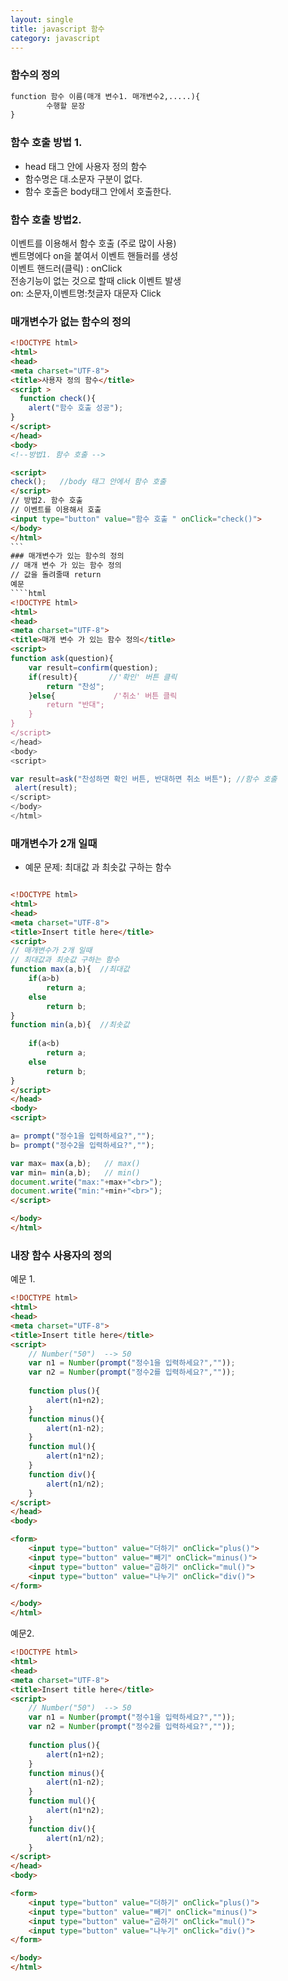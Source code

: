 ```yaml
---
layout: single
title: javascript 함수
category: javascript
---
```

### 함수의 정의

```html
function 함수 이름(매개 변수1. 매개변수2,.....){
        수행할 문장
}
````
### 함수 호출 방법 1.
* head 태그 안에 사용자 정의 함수 
* 함수명은 대.소문자 구분이 없다.
*  함수 호출은 body태그 안에서 호출한다.

### 함수 호출 방법2.

이벤트를 이용해서 함수 호출  (주로 많이 사용)  
벤트명에다 on을 붙여서 이벤트 핸들러를 생성  
이벤트 핸드러(클릭) : onClick  
전송기능이 없는 것으로 할때 click 이벤트 발생   
on: 소문자,이벤트명:첫글자 대문자 Click  


### 매개변수가 없는 함수의 정의

````html
<!DOCTYPE html>
<html>
<head>
<meta charset="UTF-8">
<title>사용자 정의 함수</title>
<script > 
  function check(){   
	alert("함수 호출 성공");
}
</script>
</head>
<body>
<!--방법1. 함수 호출 -->

<script>
check();   //body 태그 안에서 함수 호출  
</script>
// 방법2. 함수 호출 
// 이벤트를 이용해서 호출
<input type="button" value="함수 호출 " onClick="check()">
</body>
</html>
```
### 매개변수가 있는 함수의 정의
// 매개 변수 가 있는 함수 정의  
// 값을 돌려줄때 return
예문 
````html
<!DOCTYPE html>
<html>
<head>
<meta charset="UTF-8">
<title>매개 변수 가 있는 함수 정의</title>
<script>
function ask(question){
	var result=confirm(question); 
	if(result){       //'확인' 버튼 클릭 
		return "찬성";
	}else{             /'취소' 버튼 클릭  
		return "반대";          
	}
}
</script>
</head>
<body>
<script>

var result=ask("찬성하면 확인 버튼, 반대하면 취소 버튼"); //함수 호출
 alert(result);
</script>
</body>
</html>
````
### 매개변수가 2개 일때

* 예문 문제: 최대값 과 최솟값 구하는 함수

````html

<!DOCTYPE html>
<html>
<head>
<meta charset="UTF-8">
<title>Insert title here</title>
<script>
// 매개변수가 2개 일때 
// 최대값과 최솟값 구하는 함수
function max(a,b){  //최대값
	if(a>b)
		return a;
	else 
		return b;
}
function min(a,b){  //최솟값
	
	if(a<b)
		return a;
	else
		return b;
}
</script>
</head>
<body>
<script>

a= prompt("정수1을 입력하세요?","");
b= prompt("정수2을 입력하세요?","");

var max= max(a,b);   // max()
var min= min(a,b);   // min()
document.write("max:"+max+"<br>");
document.write("min:"+min+"<br>");
</script>

</body>
</html>
``````
### 내장 함수  사용자의 정의 

예문 1.

````html
<!DOCTYPE html>
<html>
<head>
<meta charset="UTF-8">
<title>Insert title here</title>
<script>
	// Number("50")  --> 50
	var n1 = Number(prompt("정수1을 입력하세요?",""));
	var n2 = Number(prompt("정수2를 입력하세요?",""));
	
	function plus(){
		alert(n1+n2);
	}
	function minus(){
		alert(n1-n2);
	}
	function mul(){
		alert(n1*n2);
	}
	function div(){
		alert(n1/n2);
	}
</script>
</head>
<body>

<form>
	<input type="button" value="더하기" onClick="plus()">
	<input type="button" value="빼기" onClick="minus()">
	<input type="button" value="곱하기" onClick="mul()">
	<input type="button" value="나누기" onClick="div()">
</form>

</body>
</html>
``````
예문2. 

````html
<!DOCTYPE html>
<html>
<head>
<meta charset="UTF-8">
<title>Insert title here</title>
<script>
	// Number("50")  --> 50
	var n1 = Number(prompt("정수1을 입력하세요?",""));
	var n2 = Number(prompt("정수2를 입력하세요?",""));
	
	function plus(){
		alert(n1+n2);
	}
	function minus(){
		alert(n1-n2);
	}
	function mul(){
		alert(n1*n2);
	}
	function div(){
		alert(n1/n2);
	}
</script>
</head>
<body>

<form>
	<input type="button" value="더하기" onClick="plus()">
	<input type="button" value="빼기" onClick="minus()">
	<input type="button" value="곱하기" onClick="mul()">
	<input type="button" value="나누기" onClick="div()">
</form>

</body>
</html>
``````